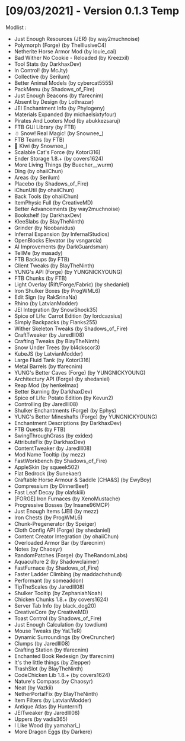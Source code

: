 # [09/03/2021] - Version 0.1.3 Temp

Modlist :

- Just Enough Resources (JER) (by way2muchnoise)
- Polymorph (Forge) (by TheIllusiveC4)
- Netherite Horse Armor Mod (by louie_cai)
- Bad Wither No Cookie - Reloaded (by Kreezxil)
- Tool Stats (by DarkhaxDev)
- In Control! (by McJty)
- Collective (by Serilum)
- Better Animal Models (by cybercat5555)
- PackMenu (by Shadows_of_Fire)
- Just Enough Beacons (by tfarecnim)
- Absent by Design (by Lothrazar)
- JEI Enchantment Info (by Phylogeny)
- Materials Expanded (by michaelsixtyfour)
- Pirates And Looters Mod (by abukkezsaruj)
- FTB GUI Library (by FTB)
- ☃ Snow! Real Magic! (by Snownee_)
- FTB Teams (by FTB)
- 🥝 Kiwi (by Snownee_)
- Scalable Cat's Force (by Kotori316)
- Ender Storage 1.8.+ (by covers1624)
- More Living Things (by Buecher__wurm)
- Ding (by ohaiiChun)
- Areas (by Serilum)
- Placebo (by Shadows_of_Fire)
- iChunUtil (by ohaiiChun)
- Back Tools (by ohaiiChun)
- ItemPhysic Full (by CreativeMD)
- Better Advancements (by way2muchnoise)
- Bookshelf (by DarkhaxDev)
- KleeSlabs (by BlayTheNinth)
- Grinder (by Noobanidus)
- Infernal Expansion (by InfernalStudios)
- OpenBlocks Elevator (by vsngarcia)
- AI Improvements (by DarkGuardsman)
- TellMe (by masady)
- FTB Backups (by FTB)
- Client Tweaks (by BlayTheNinth)
- YUNG's API (Forge) (by YUNGNICKYOUNG)
- FTB Chunks (by FTB)
- Light Overlay (Rift/Forge/Fabric) (by shedaniel)
- Iron Shulker Boxes (by ProgWML6)
- Edit Sign (by RakSrinaNa)
- Rhino (by LatvianModder)
- JEI Integration (by SnowShock35)
- Spice of Life: Carrot Edition (by lordcazsius)
- Simply Backpacks (by Flanks255)
- Wither Skeleton Tweaks (by Shadows_of_Fire)
- CraftTweaker (by Jaredlll08)
- Crafting Tweaks (by BlayTheNinth)
- Snow Under Trees (by bl4ckscor3)
- KubeJS (by LatvianModder)
- Large Fluid Tank (by Kotori316)
- Metal Barrels (by tfarecnim)
- YUNG's Better Caves (Forge) (by YUNGNICKYOUNG)
- Architectury API (Forge) (by shedaniel)
- Reap Mod (by henkelmax)
- Better Burning (by DarkhaxDev)
- Spice of Life: Potato Edition (by Kevun2)
- Controlling (by Jaredlll08)
- Shulker Enchantments (Forge) (by Ephys)
- YUNG's Better Mineshafts (Forge) (by YUNGNICKYOUNG)
- Enchantment Descriptions (by DarkhaxDev)
- FTB Quests (by FTB)
- SwingThroughGrass (by exidex)
- AttributeFix (by DarkhaxDev)
- ContentTweaker (by Jaredlll08)
- Mod Name Tooltip (by mezz)
- FastWorkbench (by Shadows_of_Fire)
- AppleSkin (by squeek502)
- Flat Bedrock (by Sunekaer)
- Craftable Horse Armour & Saddle [CHA&S] (by EwyBoy)
- Compressium (by DinnerBeef)
- Fast Leaf Decay (by olafskiii)
- [FORGE] Iron Furnaces (by XenoMustache)
- Progressive Bosses (by Insane96MCP)
- Just Enough Items (JEI) (by mezz)
- Iron Chests (by ProgWML6)
- Chunk-Pregenerator (by Speiger)
- Cloth Config API (Forge) (by shedaniel)
- Content Creator Integration (by ohaiiChun)
- Overloaded Armor Bar (by tfarecnim)
- Notes (by Chaosyr)
- RandomPatches (Forge) (by TheRandomLabs)
- Aquaculture 2 (by Shadowclaimer)
- FastFurnace (by Shadows_of_Fire)
- Faster Ladder Climbing (by maddachshund)
- Performant (by someaddon)
- TipTheScales (by Jaredlll08)
- Shulker Tooltip (by ZephaniahNoah)
- Chicken Chunks 1.8.+ (by covers1624)
- Server Tab Info (by black_dog20)
- CreativeCore (by CreativeMD)
- Toast Control (by Shadows_of_Fire)
- Just Enough Calculation (by towdium)
- Mouse Tweaks (by YaLTeR)
- Dynamic Surroundings (by OreCruncher)
- Clumps (by Jaredlll08)
- Crafting Station (by tfarecnim)
- Enchanted Book Redesign (by tfarecnim)
- It's the little things (by Zlepper)
- TrashSlot (by BlayTheNinth)
- CodeChicken Lib 1.8.+ (by covers1624)
- Nature's Compass (by Chaosyr)
- Neat (by Vazkii)
- NetherPortalFix (by BlayTheNinth)
- Item Filters (by LatvianModder)
- Antique Atlas (by Hunternif)
- JEITweaker (by Jaredlll08)
- Uppers (by vadis365)
- I Like Wood (by yamahari_)
- More Dragon Eggs (by Darkere)
